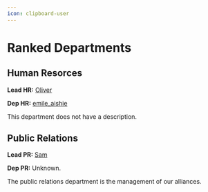 ```yaml
---
icon: clipboard-user
---
```


# Ranked Departments

## Human Resorces

**Lead HR:** [Oliver](https://discord.com/users/1191769987027845150)

**Dep HR:** [emile\_aishie](https://discord.com/users/1140303425154846845)

This department does not have a description.

## Public Relations

**Lead PR:** [Sam](https://discord.com/users/1178193781573566560)

**Dep PR:** Unknown.

The public relations department is the management of our alliances.
